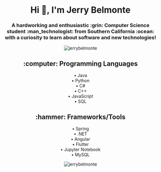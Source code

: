 <h1 align="center">Hi 👋, I'm Jerry Belmonte</h1>

<h3 align="center">
  A hardworking and enthusiastic :grin: Computer Science student :man_technologist: from Southern California :ocean: with a curiosity to learn about software and new technologies!
</h3>
<p align="center">
  <img src="https://komarev.com/ghpvc/?username=jerrybelmonte" alt="jerrybelmonte" />
</p>

<h2 align="center">:computer: Programming Languages</h2>
<p align="center">
  • Java
  <br>
  • Python
  <br>
  • C#
  <br>
  • C++
  <br>
  • JavaScript
  <br>
  • SQL
</p>

<h2 align="center">:hammer: Frameworks/Tools</h2>
<p align="center">
  • Spring
  <br>
  • .NET
  <br>
  • Angular
  <br>
  • Flutter
  <br>
  • Jupyter Notebook
  <br>
  • MySQL
</p>
<p align="center">
  <img src="https://github-readme-stats.vercel.app/api/top-langs/?username=jerrybelmonte&layout=compact&theme=dark" alt="jerrybelmonte" />
</p>
